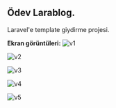 ## Ödev Larablog.

Laravel'e template giydirme projesi.


**Ekran görüntüleri:**
![v1](https://hizliresim.com/hFj0qs)

![v2](https://hizliresim.com/99MBDo)

![v3](https://hizliresim.com/GrjobC)

![v4](https://hizliresim.com/t7QXOm)

![v5](https://hizliresim.com/e8EuNV)



